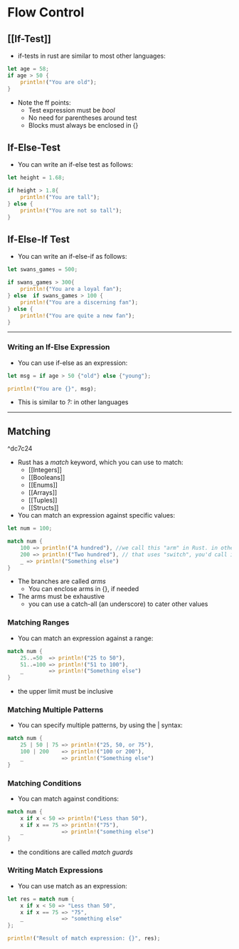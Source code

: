 # Flow Control

## [[If-Test]]
- if-tests in rust are similar to most other languages:
```rust
let age = 58;
if age > 50 {
	println!("You are old");
}
```
- Note the ff points:
	- Test expression must be *bool*
	- No need for parentheses around test
	- Blocks must always be enclosed in {}

## If-Else-Test
- You can write an if-else test as follows:
```rust
let height = 1.68;

if height > 1.8{
	println!("You are tall");
} else {
	println!("You are not so tall");
}
```

## If-Else-If Test
- You can write an if-else-if as follows:
```rust
let swans_games = 500;

if swans_games > 300{
	println!("You are a loyal fan");
} else  if swans_games > 100 {
	println!("You are a discerning fan");
} else {
	println!("You are quite a new fan");
}
```

---
### Writing an If-Else Expression
- You can use if-else as an expression:
```rust
let msg = if age > 50 {"old"} else {"young"};

println!("You are {}", msg);
```
- This is similar to  *?:* in other languages

---
## Matching

^dc7c24

- Rust has a *match* keyword, which you can use to match:
	- [[Integers]]
	- [[Booleans]]
	- [[Enums]]
	- [[Arrays]]
	- [[Tuples]]
	- [[Structs]]
- You can match an expression against specific values:
```rust
let num = 100;

match num {
	100 => println!("A hundred"), //we call this "arm" in Rust. in other languages 
	200 => println!("Two hundred"), // that uses "switch", you'd call it a branch
	_ => println!("Something else")
}
```

- The branches are called *arms*
	 -  You can enclose arms in {}, if needed
- The arms must be exhaustive
	- you can use a catch-all (an underscore) to cater other values
	
### Matching Ranges
- You can match an expression against a range:
```rust
match num {
	25..=50  => println!("25 to 50"),
	51..=100 => println!("51 to 100"),
	_        => println!("Something else")
}
```
- the upper limit must be inclusive

### Matching Multiple Patterns
- You can specify multiple patterns, by using the | syntax:
```rust
match num {
	25 | 50 | 75 => println!("25, 50, or 75"),
	100 | 200    => println!("100 or 200"),
	_            => println!("Something else")
}
```

### Matching Conditions
- You can match against conditions:
```rust
match num {
	x if x < 50 => println!("Less than 50"),
	x if x == 75 => println!("75"),
	_            => println!("something else")
}
```

-  the conditions are called *match guards*

### Writing Match Expressions
- You can use match as an expression:
```rust 
let res = match num {
	x if x < 50 => "Less than 50",
	x if x == 75 => "75",
	_            => "something else"
};

println!("Result of match expression: {}", res);
```